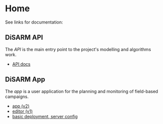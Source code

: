 # Home

See links for documentation:

## DiSARM API

The _API_ is the main entry point to the project's modelling and algorithms work.

* [API docs](api-docs/README.md)

## DiSARM App

The _app_ is a user application for the planning and monitoring of field-based campaigns.

* [app (v2)](app-v2/README.md)
* [editor (v1)](editor-v1/README.md)
* [basic deployment, server config](deployment.md)

